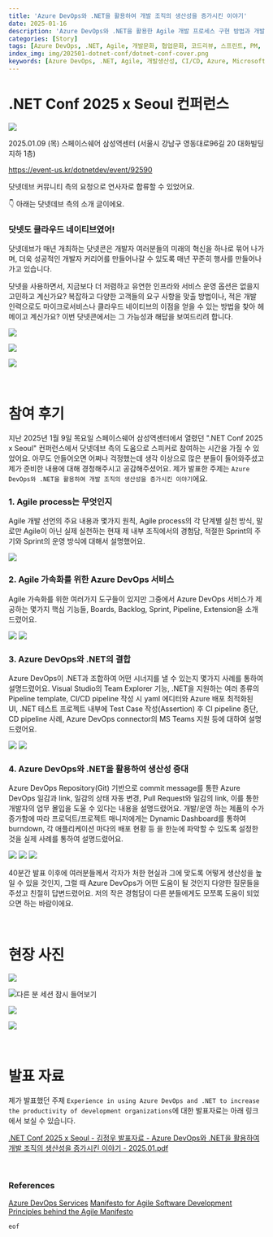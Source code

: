 ```yaml
---
title: 'Azure DevOps와 .NET을 활용하여 개발 조직의 생산성을 증가시킨 이야기'
date: 2025-01-16
description: 'Azure DevOps와 .NET을 활용한 Agile 개발 프로세스 구현 방법과 개발 조직 생산성 향상 사례를 다룹니다. .NET Conf 2025 x Seoul 컨퍼런스 발표 내용을 통해 실제 적용 경험을 공유합니다.'
categories: [Story]
tags: [Azure DevOps, .NET, Agile, 개발문화, 협업문화, 코드리뷰, 스프린트, PM, CI/CD, Azure, Microsoft, 개발도구, 프로젝트관리]
index_img: img/202501-dotnet-conf/dotnet-conf-cover.png
keywords: [Azure DevOps, .NET, Agile, 개발생산성, CI/CD, Azure, Microsoft, 개발도구]
---
```


# .NET Conf 2025 x Seoul 컨퍼런스

![](img/202501-dotnet-conf/dotnet-conf-cover.png)

2025.01.09 (목) 스페이스쉐어 삼성역센터 (서울시 강남구 영동대로96길 20 대화빌딩 지하 1층)

https://event-us.kr/dotnetdev/event/92590

닷넷데브 커뮤니티 측의 요청으로 연사자로 합류할 수 있었어요.

👇 아래는 닷넷데브 측의 소개 글이에요.

### 닷넷도 클라우드 네이티브였어!

닷넷데브가 매년 개최하는 닷넷콘은 개발자 여러분들의 미래의 혁신을 하나로 묶어 나가며, 더욱 성공적인 개발자 커리어를 만들어나갈 수 있도록 매년 꾸준히 행사를 만들어나가고 있습니다.

닷넷을 사용하면서, 지금보다 더 저렴하고 유연한 인프라와 서비스 운영 옵션은 없을지 고민하고 계신가요? 복잡하고 다양한 고객들의 요구 사항을 맞출 방법이나, 적은 개발 인력으로도 마이크로서비스나 클라우드 네이티브의 이점을 얻을 수 있는 방법을 찾아 헤메이고 계신가요? 이번 닷넷콘에서는 그 가능성과 해답을 보여드리려 합니다.

![](img/202501-dotnet-conf/tt1.png)

![](img/202501-dotnet-conf/tt2.png)

![](img/202501-dotnet-conf/tt3.png)

<br>

# 참여 후기

지난 2025년 1월 9일 목요일 스페이스쉐어 삼성역센터에서 열렸던 ".NET Conf 2025 x Seoul" 컨퍼런스에서 닷넷데브 측의 도움으로 스피커로 참여하는 시간을 가질 수 있었어요. 아무도 안들어오면 어쩌나 걱정했는데 생각 이상으로 많은 분들이 들어와주셨고 제가 준비한 내용에 대해 경청해주시고 공감해주셨어요. 제가 발표한 주제는 `Azure DevOps와 .NET을 활용하여 개발 조직의 생산성을 증가시킨 이야기`에요.

### 1. Agile process는 무엇인지

Agile 개발 선언의 주요 내용과 몇가지 원칙, Agile process의 각 단계별 실천 방식, 말로만 Agile이 아닌 실제 실천하는 현재 제 내부 조직에서의 경험담, 적절한 Sprint의 주기와 Sprint의 운영 방식에 대해서 설명했어요.

![](img/202501-dotnet-conf/pt-cover.png)

### 2. Agile 가속화를 위한 Azure DevOps 서비스

Agile 가속화를 위한 여러가지 도구들이 있지만 그중에서 Azure DevOps 서비스가 제공하는 몇가지 핵심 기능들, Boards, Backlog, Sprint, Pipeline, Extension을 소개드렸어요.

![](img/202501-dotnet-conf/pt-az-devops-services.png)
![](img/202501-dotnet-conf/pt-az-devops-backlog.png)

### 3. Azure DevOps와 .NET의 결합

Azure DevOps이 .NET과 조합하여 어떤 시너지를 낼 수 있는지 몇가지 사례를 통하여 설명드렸어요. Visual Studio의 Team Explorer 기능, .NET을 지원하는 여러 종류의 Pipeline template, CI/CD pipeline 작성 시 yaml 에디터와 Azure 배포 최적화된 UI, .NET 테스트 프로젝트 내부에 Test Case 작성(Assertion) 후 CI pipeline 중단, CD pipeline 사례, Azure DevOps connector의 MS Teams 지원 등에 대하여 설명드렸어요.

![](img/202501-dotnet-conf/pt-vs-team-explorer.png)
![](img/202501-dotnet-conf/pt-az-devops-cicd.png)

### 4. Azure DevOps와 .NET을 활용하여 생산성 증대

Azure DevOps Repository(Git) 기반으로 commit message를 통한 Azure DevOps 일감과 link, 일감의 상태 자동 변경, Pull Request와 일감의 link, 이를 통한 개발자의 업무 몰입을 도울 수 있다는 내용을 설명드렸어요. 개발/운영 하는 제품의 수가 증가함에 따라 프로덕트/프로젝트 매니저에게는 Dynamic Dashboard를 통하여 burndown, 각 애플리케이션 마다의 배포 현황 등 을 한눈에 파악할 수 있도록 설정한 것을 실제 사례를 통하여 설명드렸어요.

![](img/202501-dotnet-conf/pt-az-devops-pr-link.png)
![](img/202501-dotnet-conf/pt-az-devops-item-link.png)
![](img/202501-dotnet-conf/pt-az-devops-dynamic-dashboard.png)

40분간 발표 이후에 여러분들께서 각자가 처한 현실과 그에 맞도록 어떻게 생산성을 높일 수 있을 것인지, 그럴 때 Azure DevOps가 어떤 도움이 될 것인지 다양한 질문들을 주셨고 친절히 답변드렸어요. 저의 작은 경험담이 다른 분들에게도 모쪼록 도움이 되었으면 하는 바람이에요.

<br>

# 현장 사진

![](img/202501-dotnet-conf/스페이스쉐어.jpg)

![다른 분 세션 잠시 들어보기](img/202501-dotnet-conf/other-session.jpg)

![](img/202501-dotnet-conf/ready.jpg)

![](img/202501-dotnet-conf/introduce.jpg)

<br>

# 발표 자료

제가 발표했던 주제 `Experience in using Azure DevOps and .NET to increase the productivity of development organizations`에 대한 발표자료는 아래 링크에서 보실 수 있습니다.

[.NET Conf 2025 x Seoul - 김정우 발표자료 - Azure DevOps와 .NET을 활용하여 개발 조직의 생산성을 증가시킨 이야기 - 2025.01.pdf](https://drive.google.com/file/d/1f_6XnU68KSkixB-K7Faj5VZpbloHhXp2/view?usp=sharing)

<br>

### References
[Azure DevOps Services](https://azure.microsoft.com/en-us/products/devops)
[Manifesto for Agile Software Development](https://agilemanifesto.org)
[Principles behind the Agile Manifesto](https://agilemanifesto.org/principles.html)

`eof`